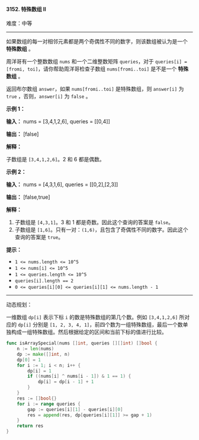 #### 3152. 特殊数组 II

难度：中等

---

如果数组的每一对相邻元素都是两个奇偶性不同的数字，则该数组被认为是一个  **特殊数组**  。

周洋哥有一个整数数组 `nums` 和一个二维整数矩阵 `queries`，对于 `queries[i] = [fromi, toi]`，请你帮助周洋哥检查子数组 `nums[fromi..toi]` 是不是一个  **特殊数组**  。

返回布尔数组 `answer`，如果 `nums[fromi..toi]` 是特殊数组，则 `answer[i]` 为 `true` ，否则，`answer[i]` 为 `false` 。

 **示例 1：** 

 **输入：** nums = \[3,4,1,2,6\], queries = \[\[0,4\]\]

 **输出：** \[false\]

 **解释：** 

子数组是 `[3,4,1,2,6]`。2 和 6 都是偶数。

 **示例 2：** 

 **输入：** nums = \[4,3,1,6\], queries = \[\[0,2\],\[2,3\]\]

 **输出：** \[false,true\]

 **解释：** 

1.  子数组是 `[4,3,1]`。3 和 1 都是奇数。因此这个查询的答案是 `false`。
2.  子数组是 `[1,6]`。只有一对：`(1,6)`，且包含了奇偶性不同的数字。因此这个查询的答案是 `true`。

 **提示：** 

*   `1 <= nums.length <= 10^5`
*   `1 <= nums[i] <= 10^5`
*   `1 <= queries.length <= 10^5`
*   `queries[i].length == 2`
*   `0 <= queries[i][0] <= queries[i][1] <= nums.length - 1`

---

动态规划：

一维数组 `dp[i]` 表示下标 `i` 的数是特殊数组的第几个数。例如 `[3,4,1,2,6]` 所对应的 `dp[i]` 分别是 `[1, 2, 3, 4, 1]`，前四个数为一组特殊数组，最后一个数单独构成一组特殊数组。然后根据给定的区间和当前下标的值进行比较。

```Go
func isArraySpecial(nums []int, queries [][]int) []bool {
    n := len(nums)
    dp := make([]int, n)
    dp[0] = 1
    for i := 1; i < n; i++ {
        dp[i] = 1
        if ((nums[i] ^ nums[i - 1]) & 1 == 1) {
            dp[i] = dp[i - 1] + 1
        }
    }
    res := []bool{}
    for i := range queries {
        gap := queries[i][1] - queries[i][0]
        res = append(res, dp[queries[i][1]] >= gap + 1)
    }
    return res
}
```